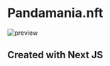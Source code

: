 # Pandamania.nft

![preview](https://pbs.twimg.com/profile_banners/1458487429267169280/1645637354/1500x500)

## Created with Next JS

